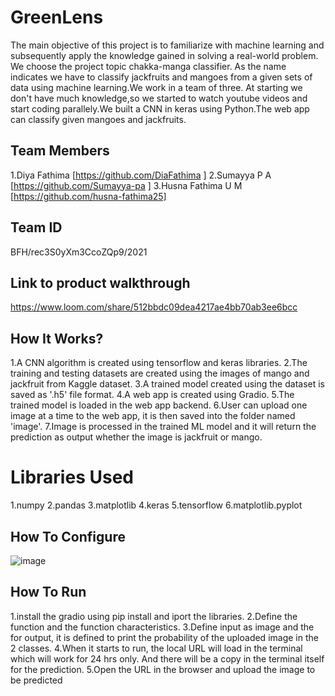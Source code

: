 # GreenLens
The main objective of this project is to familiarize with machine learning and subsequently apply the knowledge gained in solving a real-world problem. We choose the project    topic chakka-manga classifier. As the name indicates we have to classify jackfruits and mangoes from a given sets of data using machine learning.We work in a team of three. At starting we don't have much knowledge,so we started to watch youtube videos and start coding parallely.We built a CNN in keras using Python.The web app can classify given mangoes and jackfruits.
## Team Members
1.Diya Fathima [https://github.com/DiaFathima ]
2.Sumayya P A  [https://github.com/Sumayya-pa ]
3.Husna Fathima U M [https://github.com/husna-fathima25]
## Team ID
BFH/rec3S0yXm3CcoZQp9/2021
## Link to product walkthrough
https://www.loom.com/share/512bbdc09dea4217ae4bb70ab3ee6bcc
## How It Works?
1.A CNN algorithm is created using tensorflow and keras libraries.
2.The training and testing datasets are created using the images of mango and jackfruit from Kaggle dataset.
3.A trained model created using the dataset is saved as '.h5' file format.
4.A web app is created using Gradio. 
5.The trained model is loaded in the web app backend.
6.User can upload one image at a time to the web app, it is then saved into the folder named 'image'.
7.Image is processed in the trained ML model and it will return the prediction as output whether the image is jackfruit or mango.
# Libraries Used
1.numpy
2.pandas
3.matplotlib
4.keras
5.tensorflow
6.matplotlib.pyplot
## How To Configure
![image](https://user-images.githubusercontent.com/84271557/119643322-3960f180-be39-11eb-8887-01242c8e4354.png)
## How To Run
1.install the gradio using pip install and iport the libraries.
2.Define the function and the function characteristics.
3.Define input as image and the for output, it is defined to print the probability of the uploaded image in the 2 classes.
4.When it starts to run, the local URL will load in the terminal which will work for 24 hrs only. And there will be a copy in the terminal itself for the prediction.
5.Open the URL in the browser and upload the image to be predicted
